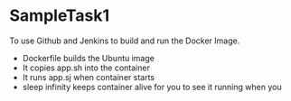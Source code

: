 # SampleTask1
To use Github and Jenkins to build and run the Docker Image. 
  - Dockerfile builds the Ubuntu image
  - It copies app.sh into the container
  - It runs app.sj when container starts
  - sleep infinity keeps container alive for you to see it running when you <docker ps>
